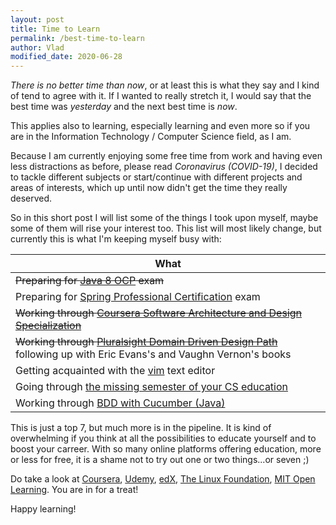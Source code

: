 ```yaml
---
layout: post
title: Time to Learn
permalink: /best-time-to-learn
author: Vlad
modified_date: 2020-06-28
---
```


*There is no better time than now*, or at least this is what they say and I kind of tend to agree with it. If I wanted to really stretch it, I would say that the best time was *yesterday* and the next best time is *now*.

This applies also to learning, especially learning and even more so if you are in the Information Technology / Computer Science field, as I am.

Because I am currently enjoying some free time from work and having even less distractions as before, please read *Coronavirus (COVID-19)*, I decided to tackle different subjects or start/continue with different projects and areas of interests, which up until now didn't get the time they really deserved.

So in this short post I will list some of the things I took upon myself, maybe some of them will rise your interest too. This list will most likely change, but currently this is what I'm keeping myself busy with:

| What                                                                              | 
| ----------------------------------------------------------------------------------|
| ~~Preparing for [Java 8 OCP] exam~~                                               |
| Preparing for [Spring Professional Certification] exam                            |
| ~~Working through [Coursera Software Architecture and Design Specialization]~~    |
| ~~Working through [Pluralsight Domain Driven Design Path]~~<br>following up with Eric Evans's and Vaughn Vernon's books|
| Getting acquainted with the [vim] text editor                                      |
| Going through [the missing semester of your CS education]                         |
| Working through [BDD with Cucumber (Java)]                                        |

This is just a top 7, but much more is in the pipeline. It is kind of overwhelming if you think at all the possibilities to educate yourself and to boost your carreer. With so many online platforms offering education, more or less for free, it is a shame not to try out one or two things...or seven ;)

Do take a look at [Coursera], [Udemy], [edX], [The Linux Foundation], [MIT Open Learning]. You are in for a treat!

Happy learning!

[Java 8 OCP]: https://education.oracle.com/java-se-8-programmer-ii/pexam_1Z0-809
[Spring Professional Certification]: https://tanzu.vmware.com/training/certification/spring-professional-certification
[Coursera Software Architecture and Design Specialization]: https://www.coursera.org/specializations/software-design-architecture
[Pluralsight Domain Driven Design Path]: https://app.pluralsight.com/paths/skill/domain-driven-design
[the missing semester of your CS education]: https://missing.csail.mit.edu/
[BDD with Cucumber (Java)]: https://school.cucumber.io/courses/bdd-with-cucumber-java
[Coursera]: https://www.coursera.org/
[Udemy]: https://www.udemy.com/
[edX]: https://www.edx.org/
[The Linux Foundation]: https://training.linuxfoundation.org/
[MIT Open Learning]: https://openlearning.mit.edu/
[vim]: https://www.vim.org/
